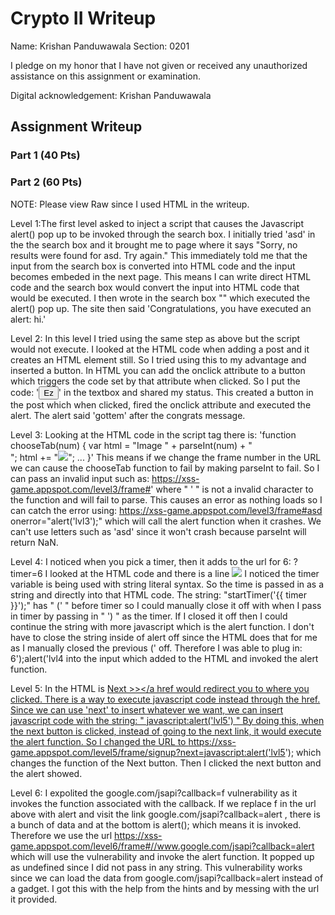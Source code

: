 # Crypto II Writeup

Name: Krishan Panduwawala
Section: 0201

I pledge on my honor that I have not given or received any unauthorized
assistance on this assignment or examination.

Digital acknowledgement:  Krishan Panduwawala

## Assignment Writeup

### Part 1 (40 Pts)

### Part 2 (60 Pts)
NOTE: Please view Raw since I used HTML in the writeup.


Level 1:The first level asked to inject a script that causes the Javascript alert() pop
up to be invoked through the search box. I initially tried 'asd' in the the search box
and it brought me to page where it says "Sorry, no results were found for asd. Try again." This immediately told me that the input from the search box is converted into HTML code and the input becomes embeded in the next page. This means I can write direct HTML code and the search box would convert the input into HTML code that would be executed. I then wrote in the search box "<script>alert('hi')</script>" which executed the alert() pop up. The site then said 'Congratulations, you have executed an alert: hi.'

Level 2:
In this level I tried using the same step as above but the script would not execute. I looked at the HTML code when adding a post and it creates an HTML element still. So I tried using this to my advantage and inserted a button. In HTML you can add the onclick attribute to a button which triggers the code set by that attribute when clicked. So I put the code:
'<button onclick="alert('gottem')">Ez</button>' 
in the textbox and shared my status. This created a button in the post which when clicked, fired  the onclick attribute and executed the alert. The alert said 'gottem' after the congrats message.

Level 3:
Looking at the HTML code in the script tag there is:
'function chooseTab(num) {
    var html = "Image " + parseInt(num) + "<br>";
    html += "<img src='/static/level3/cloud" + num + ".jpg' />";
     ... }'
This means if we change the frame number in the URL we can cause the chooseTab function to fail by making parseInt to fail. So I can pass an invalid input such as:
https://xss-game.appspot.com/level3/frame#'
where " ' " is not a invalid character to the function and will fail to parse. This causes an error as nothing loads so I can catch the error using:
https://xss-game.appspot.com/level3/frame#asd onerror="alert('lvl3');"
which will call the alert function when it crashes. We can't use letters such as 'asd' since it won't crash because parseInt will return NaN. 

Level 4:
I noticed when you pick a timer, then it adds to the url for 6:
?timer=6
I looked at the HTML code and there is a line
<img src="/static/loading.gif" onload="startTimer('{{ timer }}');" />
I noticed the timer variable is being used with string literal syntax. So the time is passed in as a string and directly into that HTML code. The string:
"startTimer('{{ timer }}');"
has " (' " before timer so I could manually close it off with when I pass in timer by passing in " ') " as the timer. If I closed it off then I could continue the string with more javascript which is the alert function. I don't have to close the string inside of alert off since the HTML does that for me as I manually closed the previous (' off. Therefore I was able to plug in:
 6');alert('lvl4 
into the input which added to the HTML and invoked the alert function.

Level 5:
In the HTML is 
 <a href="{{ next }}">Next >></a
 href would redirect you to where you clicked. There is a way to execute javascript code instead through the href. Since we can use 'next' to insert whatever we want, 
 we can insert javascript code with the string:
 " javascript:alert('lvl5') "
 By doing this, when the next button is clicked, instead of going to the next link, it would execute the alert function.
 So I changed the URL to 
 https://xss-game.appspot.com/level5/frame/signup?next=javascript:alert('lvl5');
 which changes the function of the Next button. Then I clicked the next button and the alert showed.

 Level 6:
 I expolited the google.com/jsapi?callback=f vulnerability as it invokes the function associated with the callback. 
 If we replace f in the url above with alert and visit the link  google.com/jsapi?callback=alert , there is a bunch of data and at the bottom is
 alert(); which means it is invoked. Therefore we use the url https://xss-game.appspot.com/level6/frame#//www.google.com/jsapi?callback=alert which will use the vulnerability and invoke the alert function. It popped up as undefined since I did not pass in any string. This vulnerability works since we can load the data from google.com/jsapi?callback=alert instead of a gadget. I got this with the help from the hints and by messing with the url it provided.
 
